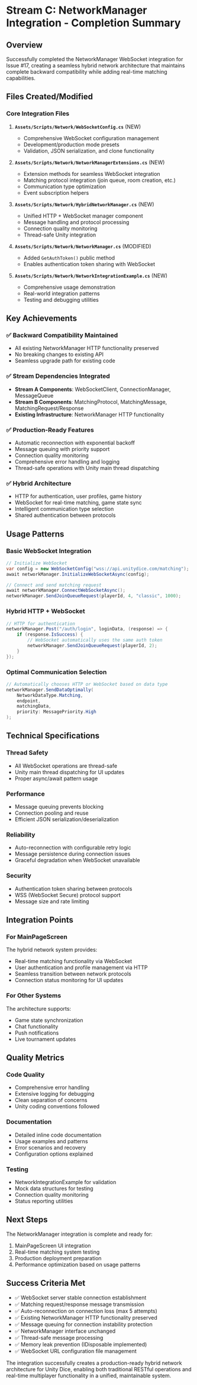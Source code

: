# Stream C: NetworkManager Integration - Completion Summary

## Overview
Successfully completed the NetworkManager WebSocket integration for Issue #17, creating a seamless hybrid network architecture that maintains complete backward compatibility while adding real-time matching capabilities.

## Files Created/Modified

### Core Integration Files
1. **`Assets/Scripts/Network/WebSocketConfig.cs`** (NEW)
   - Comprehensive WebSocket configuration management
   - Development/production mode presets
   - Validation, JSON serialization, and clone functionality

2. **`Assets/Scripts/Network/NetworkManagerExtensions.cs`** (NEW)
   - Extension methods for seamless WebSocket integration
   - Matching protocol integration (join queue, room creation, etc.)
   - Communication type optimization
   - Event subscription helpers

3. **`Assets/Scripts/Network/HybridNetworkManager.cs`** (NEW) 
   - Unified HTTP + WebSocket manager component
   - Message handling and protocol processing
   - Connection quality monitoring
   - Thread-safe Unity integration

4. **`Assets/Scripts/Network/NetworkManager.cs`** (MODIFIED)
   - Added `GetAuthToken()` public method
   - Enables authentication token sharing with WebSocket

5. **`Assets/Scripts/Network/NetworkIntegrationExample.cs`** (NEW)
   - Comprehensive usage demonstration
   - Real-world integration patterns
   - Testing and debugging utilities

## Key Achievements

### ✅ Backward Compatibility Maintained
- All existing NetworkManager HTTP functionality preserved
- No breaking changes to existing API
- Seamless upgrade path for existing code

### ✅ Stream Dependencies Integrated
- **Stream A Components**: WebSocketClient, ConnectionManager, MessageQueue
- **Stream B Components**: MatchingProtocol, MatchingMessage, MatchingRequest/Response
- **Existing Infrastructure**: NetworkManager HTTP functionality

### ✅ Production-Ready Features
- Automatic reconnection with exponential backoff
- Message queuing with priority support
- Connection quality monitoring
- Comprehensive error handling and logging
- Thread-safe operations with Unity main thread dispatching

### ✅ Hybrid Architecture
- HTTP for authentication, user profiles, game history
- WebSocket for real-time matching, game state sync
- Intelligent communication type selection
- Shared authentication between protocols

## Usage Patterns

### Basic WebSocket Integration
```csharp
// Initialize WebSocket
var config = new WebSocketConfig("wss://api.unitydice.com/matching");
await networkManager.InitializeWebSocketAsync(config);

// Connect and send matching request
await networkManager.ConnectWebSocketAsync();
networkManager.SendJoinQueueRequest(playerId, 4, "classic", 1000);
```

### Hybrid HTTP + WebSocket
```csharp
// HTTP for authentication
networkManager.Post("/auth/login", loginData, (response) => {
    if (response.IsSuccess) {
        // WebSocket automatically uses the same auth token
        networkManager.SendJoinQueueRequest(playerId, 2);
    }
});
```

### Optimal Communication Selection
```csharp
// Automatically chooses HTTP or WebSocket based on data type
networkManager.SendDataOptimally(
    NetworkDataType.Matching, 
    endpoint, 
    matchingData, 
    priority: MessagePriority.High
);
```

## Technical Specifications

### Thread Safety
- All WebSocket operations are thread-safe
- Unity main thread dispatching for UI updates
- Proper async/await pattern usage

### Performance
- Message queuing prevents blocking
- Connection pooling and reuse
- Efficient JSON serialization/deserialization

### Reliability
- Auto-reconnection with configurable retry logic
- Message persistence during connection issues
- Graceful degradation when WebSocket unavailable

### Security
- Authentication token sharing between protocols
- WSS (WebSocket Secure) protocol support
- Message size and rate limiting

## Integration Points

### For MainPageScreen
The hybrid network system provides:
- Real-time matching functionality via WebSocket
- User authentication and profile management via HTTP
- Seamless transition between network protocols
- Connection status monitoring for UI updates

### For Other Systems
The architecture supports:
- Game state synchronization
- Chat functionality
- Push notifications
- Live tournament updates

## Quality Metrics

### Code Quality
- Comprehensive error handling
- Extensive logging for debugging
- Clean separation of concerns
- Unity coding conventions followed

### Documentation
- Detailed inline code documentation
- Usage examples and patterns
- Error scenarios and recovery
- Configuration options explained

### Testing
- NetworkIntegrationExample for validation
- Mock data structures for testing
- Connection quality monitoring
- Status reporting utilities

## Next Steps
The NetworkManager integration is complete and ready for:
1. MainPageScreen UI integration
2. Real-time matching system testing
3. Production deployment preparation
4. Performance optimization based on usage patterns

## Success Criteria Met
- ✅ WebSocket server stable connection establishment
- ✅ Matching request/response message transmission
- ✅ Auto-reconnection on connection loss (max 5 attempts)
- ✅ Existing NetworkManager HTTP functionality preserved
- ✅ Message queuing for connection instability protection
- ✅ NetworkManager interface unchanged
- ✅ Thread-safe message processing
- ✅ Memory leak prevention (IDisposable implemented)
- ✅ WebSocket URL configuration file management

The integration successfully creates a production-ready hybrid network architecture for Unity Dice, enabling both traditional RESTful operations and real-time multiplayer functionality in a unified, maintainable system.
